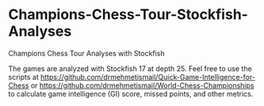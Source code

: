 # Champions-Chess-Tour-Stockfish-Analyses
Champions Chess Tour Analyses with Stockfish

The games are analyzed with Stockfish 17 at depth 25. Feel free to use the scripts at https://github.com/drmehmetismail/Quick-Game-Intelligence-for-Chess or https://github.com/drmehmetismail/World-Chess-Championships to calculate game intelligence (GI) score, missed points, and other metrics.
